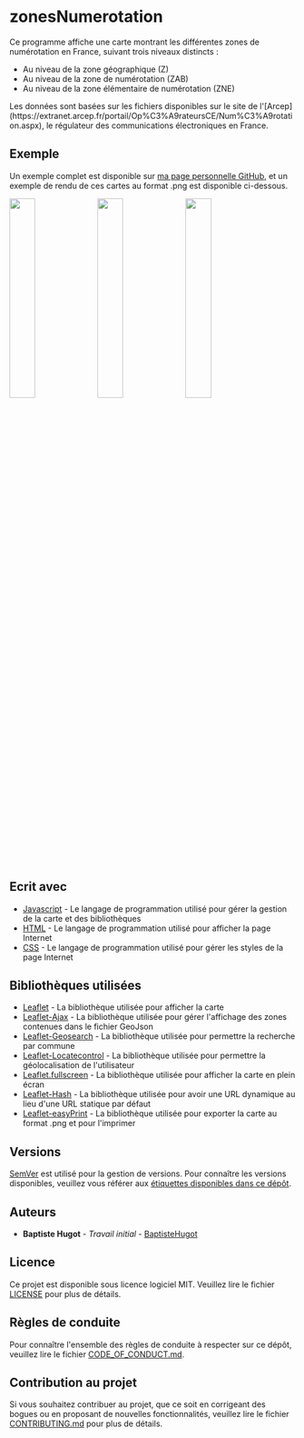 # zonesNumerotation
Ce programme affiche une carte montrant les différentes zones de numérotation en France, suivant trois niveaux distincts :
* Au niveau de la zone géographique (Z)
* Au niveau de la zone de numérotation (ZAB)
* Au niveau de la zone élémentaire de numérotation (ZNE)
<a/>
Les données sont basées sur les fichiers disponibles sur le site de l'[Arcep](https://extranet.arcep.fr/portail/Op%C3%A9rateursCE/Num%C3%A9rotation.aspx), le régulateur des communications électroniques en France.

## Exemple
Un exemple complet est disponible sur [ma page personnelle GitHub](https://baptistehugot.github.io/zonesNumerotation/), et un exemple de rendu de ces cartes au format .png est disponible ci-dessous.

<img src="https://user-images.githubusercontent.com/19981614/69440050-631ef100-0d48-11ea-9007-d773ea9c6960.png" width="30%"></img> <img src="https://user-images.githubusercontent.com/19981614/69440051-631ef100-0d48-11ea-8750-60e16768342b.png" width="30%"></img> <img src="https://user-images.githubusercontent.com/19981614/69440048-62865a80-0d48-11ea-928e-50ae165b94e7.png" width="30%"></img> 

## Ecrit avec
* [Javascript](https://www.ecma-international.org/publications/standards/Ecma-262.htm) - Le langage de programmation utilisé pour gérer la gestion de la carte et des bibliothèques
* [HTML](https://www.w3.org/html/) - Le langage de programmation utilisé pour afficher la page Internet
* [CSS](https://www.w3.org/Style/CSS/) - Le langage de programmation utilisé pour gérer les styles de la page Internet

## Bibliothèques utilisées
* [Leaflet](https://leafletjs.com/) - La bibliothèque utilisée pour afficher la carte
* [Leaflet-Ajax](https://github.com/calvinmetcalf/leaflet-ajax) - La bibliothèque utilisée pour gérer l'affichage des zones contenues dans le fichier GeoJson
* [Leaflet-Geosearch](https://github.com/smeijer/leaflet-geosearch) - La bibliothèque utilisée pour permettre la recherche par commune
* [Leaflet-Locatecontrol](https://github.com/domoritz/leaflet-locatecontrol) - La bibliothèque utilisée pour permettre la géolocalisation de l'utilisateur
* [Leaflet.fullscreen](https://github.com/Leaflet/Leaflet.fullscreen) - La bibliothèque utilisée pour afficher la carte en plein écran
* [Leaflet-Hash](https://github.com/mlevans/leaflet-hash) - La bibliothèque utilisée pour avoir une URL dynamique au lieu d'une URL statique par défaut
* [Leaflet-easyPrint](https://github.com/rowanwins/leaflet-easyPrint/) - La bibliothèque utilisée pour exporter la carte au format .png et pour l'imprimer

## Versions
[SemVer](http://semver.org/) est utilisé pour la gestion de versions. Pour connaître les versions disponibles, veuillez vous référer aux [étiquettes disponibles dans ce dépôt](https://github.com/BaptisteHugot/zonesNumerotation/releases/).

## Auteurs
* **Baptiste Hugot** - *Travail initial* - [BaptisteHugot](https://github.com/BaptisteHugot)

## Licence
Ce projet est disponible sous licence logiciel MIT. Veuillez lire le fichier [LICENSE](LICENSE) pour plus de détails.

## Règles de conduite
Pour connaître l'ensemble des règles de conduite à respecter sur ce dépôt, veuillez lire le fichier [CODE_OF_CONDUCT.md](CODE_OF_CONDUCT.md).

## Contribution au projet
Si vous souhaitez contribuer au projet, que ce soit en corrigeant des bogues ou en proposant de nouvelles fonctionnalités, veuillez lire le fichier [CONTRIBUTING.md](CONTRIBUTING.md) pour plus de détails.